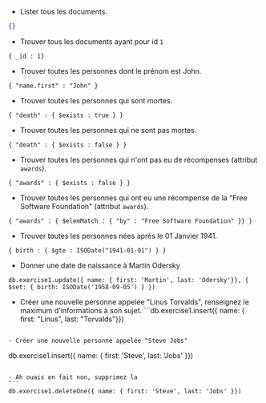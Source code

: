 - Lister tous les documents.
```json
{}
```
- Trouver tous les documents ayant pour id `1`
```
{ _id : 1}
```
- Trouver toutes les personnes dont le prénom est John.
```
{ "name.first" : "John" }
```
- Trouver toutes les personnes qui sont mortes.
```
{ "death" : { $exists : true } }
```
- Trouver toutes les personnes qui ne sont pas mortes.
```
{ "death" : { $exists : false } }
```

- Trouver toutes les personnes qui n'ont pas eu de récompenses (attribut `awards`).
```
{ "awards" : { $exists : false } }
```
- Trouver toutes les personnes qui ont eu une récompense de la "Free Software Foundation" (attribut `awards`).
```
{ "awards" : { $elemMatch : { "by" : "Free Software Foundation" }} }
```

- Trouver toutes les personnes nées après le 01 Janvier 1941.
```
{ birth : { $gte : ISODate("1941-01-01") } }
```

- Donner une date de naissance à Martin Odersky

```
db.exercise1.update({ name: { first: 'Martin', last: 'Odersky'}}, { $set: { birth: ISODate('1958-09-05') } })
```

- Créer une nouvelle personne appelée "Linus Torvalds", renseignez le maximum d'informations à son sujet.
``̀
db.exercise1.insert({ name: { first: "Linus", last: "Torvalds"}})
```

- Créer une nouvelle personne appelée "Steve Jobs"
```
db.exercise1.insert({ name: { first: 'Steve', last: 'Jobs' }})
```

- Ah ouais en fait non, supprimez la
̀̀̀```
db.exercise1.deleteOne({ name: { first: 'Steve', last: 'Jobs' }})
```
